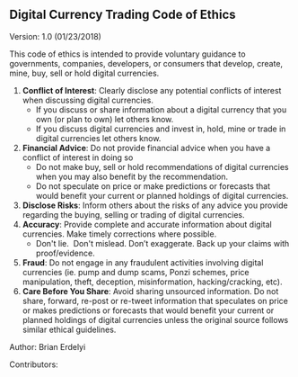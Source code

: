 ## Digital Currency Trading Code of Ethics
Version: 1.0 (01/23/2018)

This code of ethics is intended to provide voluntary guidance to governments, companies, developers, or consumers that develop, create, mine, buy, sell or hold digital currencies.

1. **Conflict of Interest**: Clearly disclose any potential conflicts of interest when discussing digital currencies.
    * If you discuss or share information about a digital currency that you own (or plan to own) let others know.
    * If you discuss digital currencies and invest in, hold, mine or trade in digital currencies let others know.
2. **Financial Advice**: Do not provide financial advice when you have a conflict of interest in doing so
    * Do not make buy, sell or hold recommendations of digital currencies when you may also benefit by the recommendation.
    * Do not speculate on price or make predictions or forecasts that would benefit your current or planned holdings of digital currencies.
3. **Disclose Risks**: Inform others about the risks of any advice you provide regarding the buying, selling or trading of digital currencies.
4. **Accuracy**: Provide complete and accurate information about digital currencies.  Make timely corrections where possible.
   * Don't lie.  Don't mislead.  Don’t exaggerate.  Back up your claims with proof/evidence.
5. **Fraud**: Do not engage in any fraudulent activities involving digital currencies (ie. pump and dump scams, Ponzi schemes, price manipulation, theft, deception, misinformation, hacking/cracking, etc).
6. **Care Before You Share**:  Avoid sharing unsourced information.  Do not share, forward, re-post or re-tweet information that speculates on price or makes predictions or forecasts that would benefit your current or planned holdings of digital currencies unless the original source follows similar ethical guidelines.

Author: Brian Erdelyi

Contributors:
